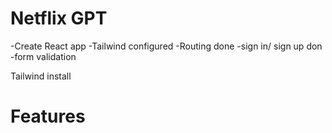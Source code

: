 # Netflix GPT

-Create React app
-Tailwind configured
-Routing done
-sign in/ sign up don
-form validation

Tailwind install

# Features
